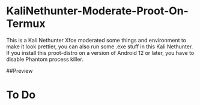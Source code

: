 # KaliNethunter-Moderate-Proot-On-Termux
This is a Kali Nethunter Xfce moderated some things and environment to make it look prettier, you can also run some .exe stuff in this Kali Nethunter. If you install this proot-distro on a version of Android 12 or later, you have to disable Phantom process killer.

##Preview

# To Do
